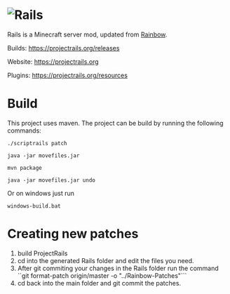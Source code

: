 ![Rails](https://cdn.discordapp.com/attachments/280480189945872385/315651907156705280/logo.png)
=======

Rails is a Minecraft server mod, updated from [Rainbow](https://project-rainbow.org).

Builds: <https://projectrails.org/releases>

Website: <https://projectrails.org>

Plugins: <https://projectrails.org/resources>


Build
=====

This project uses maven. The project can be build by running the following commands:
```
./scriptrails patch
```
```
java -jar movefiles.jar
```
```
mvn package
```
```
java -jar movefiles.jar undo
```

Or on windows just run
```
windows-build.bat
```

Creating new patches
=====

1. build ProjectRails
2. cd into the generated Rails folder and edit the files you need.
3. After git commiting your changes in the Rails folder run the command ``git format-patch origin/master -o "../Rainbow-Patches"```
4. cd back into the main folder and git commit the patches.